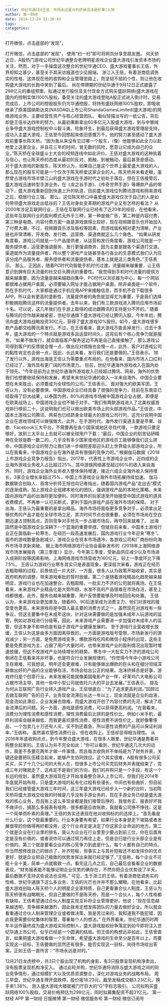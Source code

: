 ```yaml
---
title: 世纪华通CEO王佶：市场永远是对的挤掉泡沫是好事|人物
author: 第一财经
date: 2018-12-24 21:30:49
tags: 
categories: 
---
```

打开微信，点击底部的“发现”，
<!-- more -->
打开微信，点击底部的“发现”，
使用“扫一扫”即可将网页分享至朋友圈。
何天骄
近日，A股热门游戏公司世纪华通整合老牌明星游戏企业盛大游戏引发资本市场的关注，然而，对于一手操盘这次整合的世纪华通CEO、盛大游戏董事长王佶，外界却知之甚少，甚至关于其采访报道也少见报端。
浙江人王佶，有着浙商低调务实的性格，这体现在他的收购和企业管理思路上，而坚韧不屈的个性，则让他在收购盛大游戏的长跑中笑到了最后。
尚在停牌期的世纪华通于9月12日正式披露了298亿元的重组预案，拟通过发行股份及支付现金方式购买盛跃网络(盛大游戏在国内的控制实体)100%股权，备受关注的盛大游戏登陆A股正式进入倒计时。交易完成后，上市公司的控股股东仍为华通控股，将持有盛跃网络100%股权，即吸收继承了原美国纳斯达克(NASDAQ)上市公司ShandaGamesLimited(盛大游戏)的网络游戏业务、主要经营性资产与核心经营团队。
看似轻描淡写的一纸公告，背后却是王佶长达四年的努力。从最初果断拿出60多亿元入股盛大游戏，到与中银绒业争夺盛大游戏控制权中斗智斗勇、险象环生，到最后获得盛大游戏管理层支持，成功入主盛大游戏，王佶至今回想起来依旧感慨万千。他的努力甚至感动了盛大游戏前董事长陈天桥。“因为我从来没有见过哪一个股东，（像）他能够如此全力以赴地爱上这家企业，并且花三年的时间，冒无数的风险，愿意让它成为自己的企业。”陈天桥在全球盛斗士大会的视频连线中如此评价。王佶对盛大游戏的这种执着与信心，也让陈天桥的态度从最初的反对、抵触，到被触动，最后甚至是感动。
对于盛大游戏的新股东，陈天桥认为，如果自己是这个世界上最爱盛大游戏的人，那么现在的股东可能是一个仅次于陈天桥爱这家企业的人。陈天桥并未看走眼，虽然曾占游戏市场半壁江山的盛大游戏在手游时代之初处于落后，但在王佶接管后，盛大游戏迅速转型手游业务，在《龙之谷手游》、《传奇世界手游》等爆款产品的带动下，盛大游戏重新回到快速上升的轨道，目前盛大游戏位列腾讯游戏和网易游戏之后，稳居行业三强。
那么，这位陈天桥口中喜爱盛大游戏仅次于自己的人是如何带领盛大游戏走出低谷的？王佶对身处变革期的游戏产业又有怎样的看法？
从2000年涉足互联网行业，王佶在互联网行业已经有了近20年的经验，在他看来，这些年互联网行业的盈利模式无外乎三种，第一种是做广告，第二种是内容付费，第三种是电商。内容付费方面一直是游戏做得比较好，现在视频跟音乐也开始加入了付费大潮，不过，视频跟音乐涉及版权等因素，而游戏版权相对更为清晰，产业链也非常清晰，开发商、发行商、运营商、渠道商就这么几个角色。
“如果从研发角度看，游戏公司就是一个产品提供者，从运营和发行角度看，游戏公司就是一个服务提供者，运营更强调服务，发行更强调商务，因为主要是跟各个渠道打交道。渠道就作为流量提供者，所以整个游戏产业链甚至各行各业的生意模式我们认为应该分成产品服务者、服务提供者和流量提供者。基本上就是这三类角色。”王佶表示。
那么，正因此，随着PC时代向智能手机时代过渡，流量越来越重要，让王佶意识到拥有巨大流量的社交巨头腾讯的重要性。“我觉得到手机时代流量的提供方越来越重要，因为流量是越来越趋向集中，PC时代以浏览器为中心，每一个网站都很难占据用户桌面，必须要输入网址才能占据用户桌面，除非桌面是一个软件，而在手机时代，大家都是通过手机应用APP来接触信息，而手机不会下载很多APP，所以会有更高的垄断性，流量提供者的角色就显得尤为重要，于是我们选择积极拥抱腾讯这样的流量提供者。去年以来，我们有三款游戏进入腾讯应用市场前十名。可以说，这几年我们在手游上取得的成功跟腾讯的支持是分不开的。”
随着与腾讯的合作越来越紧密，世纪华通旗下盛大游戏已经让腾讯入股。今年年初，腾讯向盛大游戏战略投资30亿元，获得了盛大游戏10%股份。如今，盛大游戏很多款产品都交给腾讯来发行。不过，在王佶看来，盛大游戏不能丢掉发行，过去十多年，盛大游戏的一个特点就是游戏多且运营时间久，这背后有个核心竞争力就是服务。“如果不做发行，就会面临客户服务这边不再是自己直接接触了，那么游戏公司得到客户的反馈就会慢一点，做出应对措施也会慢一点，此外，客户对游戏公司的黏性肯定也会弱一点，因此，长远来看，发行我们还是要做的。”王佶表示。
除了发行以外，游戏出海是王佶认为需要重点布局的。在他看来，国内市场人口红利已经过了，海外具有更广阔的市场潜力。
目前，世纪华通海外游戏收入在国内处于领先。“今年目前为止世纪华通海外游戏收入已经超过腾讯、网易，海外的优势我们也想要继续保持和发展，希望未来世纪华通的收入一半来自海外。中国企业要想在未来胜出，必须要成为全球性的公司。”王佶表示。
面对强大的欧美军团，王佶认为，没有必要畏惧，中国游戏企业已经具备了很强的竞争力，目前在东南亚已经取得了巨大战果，以泰国为例，80%的游戏市场被中国游戏企业占据，即便是在欧美战场上，中国游戏企业也不输于对手。“我们有两款游戏进入了北美权威游戏排行榜前二十，这说明我们也可以做出欧美市场上的头部游戏作品。”王佶说，中国本土游戏公司腾讯、网易也已经跻身全球最大的游戏公司行列，这充分说明中国企业在游戏领域可以做强做大。此外，在手游时代，海外发行渠道主要是苹果、谷歌、Facebook三大平台，不需要再在各个国家或地区寻找代理，一款游戏只要足够好，放到三大平台上去就可以被全球用户下载；“最后，中国企业的刻苦钻研精神在全球是数一数二的，几乎没有多少国家或地区的游戏员工能够像我们这么拼命，中国游戏企业的努力让我们进一步缩短差距迎头赶上世界级头部游戏企业，所以在我看来，中国游戏企业在海外是具有很强的竞争力的。”
根据伽马数据《2018上市游戏企业竞争力报告》指出，2017年，代表性上市游戏企业中，近四成的企业海外游戏业务收入占比超过25%。其中游族网络甚至超过60%的收入来自海外。同时，游戏企业海外业务收入整体保持增速，接近六成企业海外收入保持增长，3家企业增长率超过75%，中国上市游戏企业海外市场拓展持续加速。
伽马数据联合创始人、首席分析师王旭也向记者指出，随着国内游戏产品“走出去”模式的逐渐成熟，加上游戏企业组建本地化的团队，强调游戏产品的本地化策略，未来国内游戏产品的出海将更加便利。同时海外的玩家逐渐开始接受中国式游戏的道具收费模式，不再单一认可买断式，更利于国内游戏产品在海外市场的保障。
对于出海，王佶认为最重要的是拿出精品，海外市场将面临更多竞争对手，必须拿出足够优秀的产品才能在全球市场立足，其次时间节点也很重要，必须在市场尚在空白期迅速占领制高点，否则竞争对手抢先一步占据市场后，再夺回来就难了。
出海固然是中国游戏企业深耕下一个蓝海的重要举措，但就目前来看，中国本土游戏行业正在面临新一轮寒冬。在经历一段高速发展后，国内游戏行业今年迎来“寒冬”。面市的游戏数量急剧减少，游戏企业在资本市场遇冷，各游戏公司和厂商纷纷向海外市场寻求新突破。
据上海市网络游戏行业协会最新发布的《2018年上海网络游戏市场发展报告（第三季度）》显示，今年第三季度，受新品供应减少以及市场进入成熟阶段等因素影响，上海网络游戏市场营收为160亿元，较上一季度环比下降7.5%。
王佶认为游戏行业寒冬其实只是表面现象，更深层次来看，游戏正在经历去粗取精的过程，前景依旧一片大好。一方面，很多人认为政策开始收紧，其实是政府机构的调整，带来游戏审批的暂时放缓。第二个是随着游戏精品化趋势越来越明显，游戏行业也在加速整合，去粗取精，一批实力不济的公司就将离场。在王佶看来，未来游戏产业精品化是大势所趋，水准不高的产品很难在市场存活，甚至上线都很难，此外，服务也越来越重要，用户反馈要能够及时地回应和处置。
王佶认为，未来游戏会更加普及，随着80、90后逐渐成为消费主力，他们对游戏的接受度也更高，未来游戏将是中国人最主要的消费方式之一，虽然现在对游戏有一些争议，但这主要集中在未成年这块，针对这块需要做的是加强未成年人玩游戏的监管，例如对游戏进行分级等，因此，未来游戏产业需要进一步加强对未成年人的监管，但这本身不影响也是有益于游戏产业健康发展的。
至于游戏行业营收增长放缓，王佶认为这是由多方面因素导致的，一方面是游戏版号受限，市场新发行的游戏减少；另一方面，是免费游戏变多，爆款游戏吃鸡和微信小程序的出现，这些主要是免费游戏为主，占据了用户大量时间，也带来游戏产业的盈利情况出现暂时增速放缓，但这不改游戏产业持续增长的趋势。
寒冬中一大批实力不济的游戏公司倒闭在王佶看来并非坏事，也是符合行业发展规律的。“你觉得今年中小游戏公司生存艰难，可我想说，明年还会更艰难，只有能够做出爆款的巨头和在细分领域深耕做出好的产品的企业能够存活，市场会给出公正的结果。泡沫挤掉总是好事，游戏终归是个创意行业，未来发展可能就像美国电影产业一样，好莱坞六大电影公司占据市场主导，其他一些中小型公司就依托六大的平台去发展。”王佶表示。
提及为何从互联网广告行业转入游戏产业，王佶很直白：“为了追求更高利润。”回顾过去做互联网广告的日子，业务现金流滞后长达一年以上，现金流就是企业的血液，现金流如此滞后，企业发展也很难，而盛大游戏开创了内容付费的先河，解决了现金流滞后的问题。另一方面，游戏是感性消费，可以获得更高利润。“在我看来，消费分为理性消费和感性消费，理性消费最后比拼的是性价比，例如小米手机，最终利润率会越来越低，而我更喜欢感性消费，感性消费不讲性价比，就好像奢侈品，一个包卖几十万还有人买，买不到还着急，所以感性消费的产品可以保证利润率。”王佶称。
虽然喜欢感性消费行业，但在收购上，王佶却显得相当理性。
从2016年年底收购点点，到今年整合盛大游戏，在很多人眼里，世纪华通是靠着并购整合起家的。王佶认为并不完全如此：“你可以看到，世纪华通这几次大的动作，我差不多要花两年才做一件事情，而且每次收购并不单纯是为了财务并表，关键还是要把队伍糅合起来，能够产生协同效应。这个其实很难，A股有很多公司买买买，买了十几个公司的大有人在，但很多上市公司买完后财务并表就结束了，完成三年对赌就走了，这肯定不是我们的方向，我们的并购只是一个手段，有这一个长远的规划，虽然盛大游戏现在才开始准备整合进入上市公司，但我们在2014年年底就开始布局，只是盛大游戏的私有化过程有些漫长，中间也有些曲折，但目前我们已经接管盛大游戏三年时间，这三年盛大游戏已经步入一个新的台阶，当初陈天桥将盛大游戏交给我的时候是几乎没有手游业务的，现在手游业务已经是盛大游戏的核心业务，而且账上这么多现金都是我们接管后挣的，我很务实，报表好坏我不做评价，搞那么多报表有啥用，很多都是应收账款，我就看公司挣不挣钱，这是一个简单而朴素的真理。”
王佶的务实还表现在他对收购标的的选择上。“首先看是什么行业，这个是最重要的。行业本身要有希望，如果行业本身是走下坡路或者发展很窄的你做得再好都没用，这个行业肯定是决定了你这家企业命运的地方。第二个就是企业在行业里的排名，我认为企业在行业里至少要占到前三位，你在后面肯定是没有价值的，或者说你可以通过努力再往上走，但是总归是行业头部企业是有价值的。第三个就是要看企业的核心竞争力到底是什么，每个人都有自己的特点。你当然想修改自己的弱点了，补齐短板，但事实上与其补短板还不如发挥你的优点更好，就是企业把自己极致的优势发挥出来就已经足够了，”王佶称，每个企业不可能十全十美，简单一点就极致一点。看完这几点之后，自己最后会看看企业的数据表现，“财务报表能不能够证明企业优势的确存在，不然你把企业优势说了半天，最后数据不支持这些说法也没用。”
可见，生于浙江的王佶，有着浙商低调务实的性格，世纪华通旗下这么多业务，王佶的光芒也许并不那么耀眼。在他看来，比起盛大游戏创始人陈天桥个人的明星企业家特质，自己更看重合伙人制度，王佶认为陈天桥很有战略眼光，但自己要做的不是陈天桥，而是一个合伙人，每个人性格都有缺陷，王佶希望通过合伙人制度实现互补将企业管理更好。他说：“现在信息越来越透明，竞争越来越激烈，因此我肯定想发挥团队的力量去做好企业。所以我会看重通过合伙人制来管理企业或者做决策。我是苦过来的，我知道我不能犯错，因此我更需要仰仗集体的智慧，尊重每个人的想法。”
在外界看来，世纪华通历时两年半运作最终成为盛大游戏实际控制人，盛大游戏股权纷争落定到如今即将注入世纪华通上市公司，似乎已经是一个圆满的结局。但王佶的构想远非如此，王佶曾直言，如果把盛大游戏看做一个生命体，希望盛大游戏的生命至少是百年以上。而要实现这一目标，王佶要做的显然还有很多，能否实现这一目标，尚待市场给出答案。正如王佶一直所言：“市场永远是对的。”
 
 
12月21日龙虎榜中，共3只个股出现了机构的身影，有3只股票呈现机构净卖出，没有股票呈现机构净买入。
通过此轮并购，世纪华通将消除与盛大游戏之间的同业竞争情形，通过规模扩大以及优质资源整合，深化对游戏业务的战略布局。
周三早盘，世纪华通复牌开盘跌停，股价报18.23元，截至发稿成交额3.23亿元，换手率1.38%。
刚入盛大游戏大楼就被门厅巨大的“G”字标志吸引。
公司拟购买盛跃网络100%股权，交易价格预估为298亿元，同时拟募集配资不超31亿元。
第一财经
APP
第一财经
日报微博
第一财经
微信服务号
第一财经
微信订阅号
